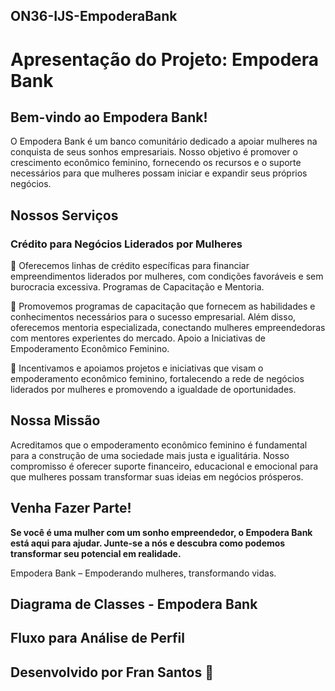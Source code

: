 ## ON36-IJS-EmpoderaBank

# Apresentação do Projeto: Empodera Bank


## Bem-vindo ao Empodera Bank! 

O Empodera Bank é um banco comunitário dedicado a apoiar mulheres na conquista de seus sonhos empresariais. Nosso objetivo é promover o crescimento econômico feminino, fornecendo os recursos e o suporte necessários para que mulheres possam iniciar e expandir seus próprios negócios.


## Nossos Serviços

### Crédito para Negócios Liderados por Mulheres

:purple_heart: Oferecemos linhas de crédito específicas para financiar empreendimentos liderados por mulheres, com condições favoráveis e sem burocracia excessiva.
Programas de Capacitação e Mentoria.

 :purple_heart: Promovemos programas de capacitação que fornecem as habilidades e conhecimentos necessários para o sucesso empresarial. Além disso, oferecemos mentoria especializada, conectando mulheres empreendedoras com mentores experientes do mercado.
Apoio a Iniciativas de Empoderamento Econômico Feminino.

:purple_heart: Incentivamos e apoiamos projetos e iniciativas que visam o empoderamento econômico feminino, fortalecendo a rede de negócios liderados por mulheres e promovendo a igualdade de oportunidades.

## Nossa Missão

Acreditamos que o empoderamento econômico feminino é fundamental para a construção de uma sociedade mais justa e igualitária. Nosso compromisso é oferecer suporte financeiro, educacional e emocional para que mulheres possam transformar suas ideias em negócios prósperos.

## Venha Fazer Parte!

**Se você é uma mulher com um sonho empreendedor, o Empodera Bank está aqui para ajudar. Junte-se a nós e descubra como podemos transformar seu potencial em realidade.**

Empodera Bank – Empoderando mulheres, transformando vidas.



## Diagrama de Classes - Empodera Bank




## Fluxo para Análise de Perfil 





## Desenvolvido por Fran Santos :smiling_face_with_three_hearts: